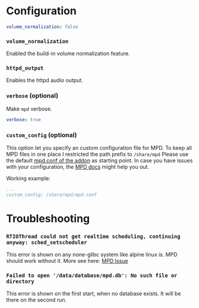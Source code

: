 # Configuration

```yaml
volume_normalization: false
```

### `volume_normalization`

Enabled the build-in volume normalization feature.

### `httpd_output`

Enables the httpd audio output.


### `verbose` (optional)

Make `mpd` verbose.

```yaml
verbose: true
```


### `custom_config` (optional)

This option let you specify an custom configuration file for MPD.
To keep all MPD files in one place I restricted the path prefix to `/share/mpd`
Please use the default [mpd.conf of the addon](https://github.com/Poeschl/Hassio-Addons/blob/master/mpd/root/etc/mpd.conf) as starting point.
In case you have issues with your configuration, the [MPD docs](https://www.musicpd.org/doc/html/user.html#configuration) might help you out.

Working example: 
```yaml
...
custom_config: /share/mpd/mpd.conf
```

# Troubleshooting

### `RTIOThread could not get realtime scheduling, continuing anyway: sched_setscheduler`

This error is shown on any none-glibc system like alpine linux is. MPD should work without it.
More see here: [MPD Issue](https://github.com/MusicPlayerDaemon/MPD/issues/218)

### `Failed to open '/data/database/mpd.db': No such file or directory`

This error is shown on the first start, when no database exists. It will be there on the second run.